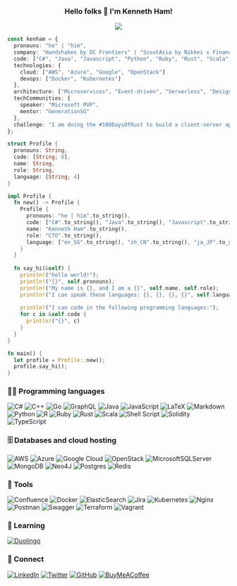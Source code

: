 <h3 align="center">
  Hello folks 👋  I'm Kenneth Ham!
</h3>

<p align="center">
  <img src="https://readme-typing-svg.herokuapp.com?font=fira+code&color=%231F6D90&size=22&center=true&vCenter=true&width=440&height=45&lines=10%2B+years+of+coding+experience;Visionary+Technology+Leader;Always+learning+new+things" />
</p>

```typescript
const kenham = {
  pronouns: "he" | "him",
  company: "Handshakes by DC Frontiers" | "ScoutAsia by Nikkei x Financial Times" | "treatsure",
  code: ["C#", "Java", "Javascript", "Python", "Ruby", "Rust", "Scala", "Typescript"],
  technologies: {
    cloud: ["AWS", "Azure", "Google", "OpenStack"]
    devops: ["Docker", "Kubernetes"]
  },
  architecture: ["Microservices", "Event-driven", "Serverless", "Design Patterns"],
  techCommunities: {
    speaker: "Microsoft MVP",
    mentor: "GenerationSG"
  },
  challenge: "I am doing the #100DaysOfRust to build a client-server application on rust."  
};
```

```rust
struct Profile {
  pronouns: String,
  code: [String; 8],
  name: String,
  role: String,
  language: [String; 4]
}

impl Profile {
  fn new() -> Profile {
    Profile {
      pronouns: "he | him".to_string(),
      code: ["C#".to_string(), "Java".to_string(), "Javascript".to_string(), "Python".to_string(), "Ruby".to_string(), "Rust".to_string(), "Scala".to_string(), "Typescript".to_string()],
      name: "Kenneth Ham".to_string(),
      role: "CTO".to_string(),
      language: ["en_SG".to_string(), "zh_CN".to_string(), "ja_JP".to_string(), "ru_RU".to_string()]
    }
  }
  
  fn say_hi(&self) {
    println!("hello world!");
    println!("{}", self.pronouns);
    println!("My name is {}, and I am a {}", self.name, self.role);
    println!("I can speak these languages: {}, {}, {}, {}", self.language[0], self.language[1], self.language[2], self.language[3]);
    
    println!("I can code in the following programming languages:");
    for c in &self.code {
      println!("{}", c)
    }
  }
}

fn main() {
  let profile = Profile::new();
  profile.say_hi();
}
```

### 👨‍💻 Programming languages
![C#](https://img.shields.io/badge/c%23-%23239120.svg?style=for-the-badge&logo=c-sharp&logoColor=white)
![C++](https://img.shields.io/badge/c++-%2300599C.svg?style=for-the-badge&logo=c%2B%2B&logoColor=white)
![Go](https://img.shields.io/badge/go-%2300ADD8.svg?style=for-the-badge&logo=go&logoColor=white)
![GraphQL](https://img.shields.io/badge/-GraphQL-E10098?style=for-the-badge&logo=graphql&logoColor=white)
![Java](https://img.shields.io/badge/java-%23ED8B00.svg?style=for-the-badge&logo=java&logoColor=white)
![JavaScript](https://img.shields.io/badge/javascript-%23323330.svg?style=for-the-badge&logo=javascript&logoColor=%23F7DF1E)
![LaTeX](https://img.shields.io/badge/latex-%23008080.svg?style=for-the-badge&logo=latex&logoColor=white)
![Markdown](https://img.shields.io/badge/markdown-%23000000.svg?style=for-the-badge&logo=markdown&logoColor=white)
![Python](https://img.shields.io/badge/python-3670A0?style=for-the-badge&logo=python&logoColor=ffdd54)
![R](https://img.shields.io/badge/r-%23276DC3.svg?style=for-the-badge&logo=r&logoColor=white)
![Ruby](https://img.shields.io/badge/ruby-%23CC342D.svg?style=for-the-badge&logo=ruby&logoColor=white)
![Rust](https://img.shields.io/badge/rust-%23000000.svg?style=for-the-badge&logo=rust&logoColor=white)
![Scala](https://img.shields.io/badge/scala-%23DC322F.svg?style=for-the-badge&logo=scala&logoColor=white)
![Shell Script](https://img.shields.io/badge/shell_script-%23121011.svg?style=for-the-badge&logo=gnu-bash&logoColor=white)
![Solidity](https://img.shields.io/badge/Solidity-%23363636.svg?style=for-the-badge&logo=solidity&logoColor=white)
![TypeScript](https://img.shields.io/badge/typescript-%23007ACC.svg?style=for-the-badge&logo=typescript&logoColor=white)

### 🗄️ Databases and cloud hosting
![AWS](https://img.shields.io/badge/AWS-%23FF9900.svg?style=for-the-badge&logo=amazon-aws&logoColor=white)
![Azure](https://img.shields.io/badge/azure-%230072C6.svg?style=for-the-badge&logo=azure-devops&logoColor=white)
![Google Cloud](https://img.shields.io/badge/GoogleCloud-%234285F4.svg?style=for-the-badge&logo=google-cloud&logoColor=white)
![OpenStack](https://img.shields.io/badge/Openstack-%23f01742.svg?style=for-the-badge&logo=openstack&logoColor=white)
![MicrosoftSQLServer](https://img.shields.io/badge/Microsoft%20SQL%20Sever-CC2927?style=for-the-badge&logo=microsoft%20sql%20server&logoColor=white)
![MongoDB](https://img.shields.io/badge/MongoDB-%234ea94b.svg?style=for-the-badge&logo=mongodb&logoColor=white)
![Neo4J](https://img.shields.io/badge/Neo4j-008CC1?style=for-the-badge&logo=neo4j&logoColor=white)
![Postgres](https://img.shields.io/badge/postgres-%23316192.svg?style=for-the-badge&logo=postgresql&logoColor=white)
![Redis](https://img.shields.io/badge/redis-%23DD0031.svg?style=for-the-badge&logo=redis&logoColor=white)

### :gem: Tools
![Confluence](https://img.shields.io/badge/confluence-%23172BF4.svg?style=for-the-badge&logo=confluence&logoColor=white)
![Docker](https://img.shields.io/badge/docker-%230db7ed.svg?style=for-the-badge&logo=docker&logoColor=white)
![ElasticSearch](https://img.shields.io/badge/-ElasticSearch-005571?style=for-the-badge&logo=elasticsearch)
![Jira](https://img.shields.io/badge/jira-%230A0FFF.svg?style=for-the-badge&logo=jira&logoColor=white)
![Kubernetes](https://img.shields.io/badge/kubernetes-%23326ce5.svg?style=for-the-badge&logo=kubernetes&logoColor=white)
![Nginx](https://img.shields.io/badge/nginx-%23009639.svg?style=for-the-badge&logo=nginx&logoColor=white)
![Postman](https://img.shields.io/badge/Postman-FF6C37?style=for-the-badge&logo=postman&logoColor=white)
![Swagger](https://img.shields.io/badge/-Swagger-%23Clojure?style=for-the-badge&logo=swagger&logoColor=white)
![Terraform](https://img.shields.io/badge/terraform-%235835CC.svg?style=for-the-badge&logo=terraform&logoColor=white)
![Vagrant](https://img.shields.io/badge/vagrant-%231563FF.svg?style=for-the-badge&logo=vagrant&logoColor=white)

### :school: Learning
[![Duolingo](https://img.shields.io/badge/Duolingo-%234DC730.svg?style=for-the-badge&logo=Duolingo&logoColor=white)](https://www.duolingo.com/profile/kennetham)

### :beginner: Connect
[![LinkedIn](https://img.shields.io/badge/linkedin-%230077B5.svg?style=for-the-badge&logo=linkedin&logoColor=white)](https://www.linkedin.com/in/kennetham)
[![Twitter](https://img.shields.io/badge/@kennethham-%231DA1F2.svg?style=for-the-badge&logo=Twitter&logoColor=white)](https://twitter.com/kennethham)
[![GitHub](https://img.shields.io/badge/github-%23121011.svg?style=for-the-badge&logo=github&logoColor=white)](https://github.com/kennetham)
[![BuyMeACoffee](https://img.shields.io/badge/Buy%20Me%20a%20Coffee-ffdd00?style=for-the-badge&logo=buy-me-a-coffee&logoColor=black)](https://www.buymeacoffee.com/kennetham)

<!--
**kennetham/kennetham** is a ✨ _special_ ✨ repository because its `README.md` (this file) appears on your GitHub profile.

Here are some ideas to get you started:

- 🔭 I’m currently working on ...
- 🌱 I’m currently learning ...
- 👯 I’m looking to collaborate on ...
- 🤔 I’m looking for help with ...
- 💬 Ask me about ...
- 📫 How to reach me: ...
- 😄 Pronouns: ...
- ⚡ Fun fact: ...
-->
